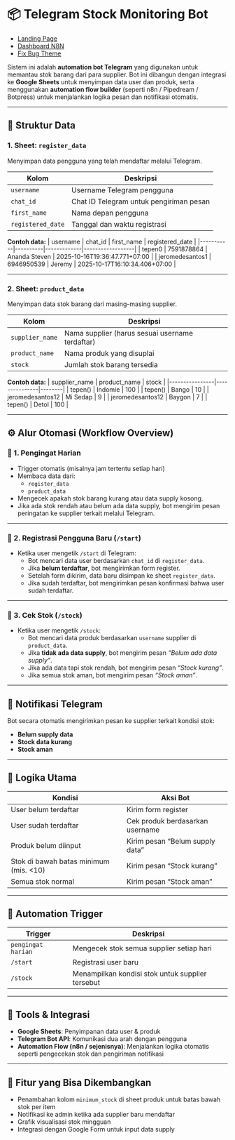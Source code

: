 # 📦 Telegram Stock Monitoring Bot

- [Landing Page](https://app-ngorderin.vercel.app)
- [Dashboard N8N](https://n8n-fygesfg1plg1.kobalt.sumopod.my.id)
- [Fix Bug Theme](md/fix-theme.md)

Sistem ini adalah **automation bot Telegram** yang digunakan untuk memantau stok barang dari para supplier. Bot ini dibangun dengan integrasi ke **Google Sheets** untuk menyimpan data user dan produk, serta menggunakan **automation flow builder** (seperti n8n / Pipedream / Botpress) untuk menjalankan logika pesan dan notifikasi otomatis.

---

## 🧾 Struktur Data

### 1. **Sheet: `register_data`**

Menyimpan data pengguna yang telah mendaftar melalui Telegram.

| Kolom             | Deskripsi                               |
| ----------------- | --------------------------------------- |
| `username`        | Username Telegram pengguna              |
| `chat_id`         | Chat ID Telegram untuk pengiriman pesan |
| `first_name`      | Nama depan pengguna                     |
| `registered_date` | Tanggal dan waktu registrasi            |

**Contoh data:**
| username | chat_id | first_name | registered_date |
|-----------|----------|-------------|------------------|
| tepen0 | 7591878864 | Ananda Steven | 2025-10-16T19:36:47.771+07:00 |
| jeromedesantos1 | 6946950539 | Jeremy | 2025-10-17T16:10:34.406+07:00 |

---

### 2. **Sheet: `product_data`**

Menyimpan data stok barang dari masing-masing supplier.

| Kolom           | Deskripsi                                       |
| --------------- | ----------------------------------------------- |
| `supplier_name` | Nama supplier (harus sesuai username terdaftar) |
| `product_name`  | Nama produk yang disuplai                       |
| `stock`         | Jumlah stok barang tersedia                     |

**Contoh data:**
| supplier_name | product_name | stock |
|----------------|---------------|--------|
| tepen() | Indomie | 100 |
| tepen() | Bango | 10 |
| jeromedesantos12 | Mi Sedap | 9 |
| jeromedesantos12 | Baygon | 7 |
| tepen() | Detol | 100 |

---

## ⚙️ Alur Otomasi (Workflow Overview)

### 🔹 1. Pengingat Harian

- Trigger otomatis (misalnya jam tertentu setiap hari)
- Membaca data dari:
  - `register_data`
  - `product_data`
- Mengecek apakah stok barang kurang atau data supply kosong.
- Jika ada stok rendah atau belum ada data supply, bot mengirim pesan peringatan ke supplier terkait melalui Telegram.

---

### 🔹 2. Registrasi Pengguna Baru (`/start`)

- Ketika user mengetik `/start` di Telegram:
  - Bot mencari data user berdasarkan `chat_id` di `register_data`.
  - Jika **belum terdaftar**, bot mengirimkan form register.
  - Setelah form dikirim, data baru disimpan ke sheet `register_data`.
  - Jika sudah terdaftar, bot mengirimkan pesan konfirmasi bahwa user sudah terdaftar.

---

### 🔹 3. Cek Stok (`/stock`)

- Ketika user mengetik `/stock`:
  - Bot mencari data produk berdasarkan `username` supplier di `product_data`.
  - Jika **tidak ada data supply**, bot mengirim pesan _“Belum ada data supply”_.
  - Jika ada data tapi stok rendah, bot mengirim pesan _“Stock kurang”_.
  - Jika semua stok aman, bot mengirim pesan _“Stock aman”_.

---

## 💬 Notifikasi Telegram

Bot secara otomatis mengirimkan pesan ke supplier terkait kondisi stok:

- **Belum supply data**
- **Stock data kurang**
- **Stock aman**

---

## 🧠 Logika Utama

| Kondisi                                | Aksi Bot                        |
| -------------------------------------- | ------------------------------- |
| User belum terdaftar                   | Kirim form register             |
| User sudah terdaftar                   | Cek produk berdasarkan username |
| Produk belum diinput                   | Kirim pesan “Belum supply data” |
| Stok di bawah batas minimum (mis. <10) | Kirim pesan “Stock kurang”      |
| Semua stok normal                      | Kirim pesan “Stock aman”        |

---

## 📅 Automation Trigger

| Trigger            | Deskripsi                                        |
| ------------------ | ------------------------------------------------ |
| `pengingat harian` | Mengecek stok semua supplier setiap hari         |
| `/start`           | Registrasi user baru                             |
| `/stock`           | Menampilkan kondisi stok untuk supplier tersebut |

---

## 🧩 Tools & Integrasi

- **Google Sheets**: Penyimpanan data user & produk
- **Telegram Bot API**: Komunikasi dua arah dengan pengguna
- **Automation Flow (n8n / sejenisnya)**: Menjalankan logika otomatis seperti pengecekan stok dan pengiriman notifikasi

---

## 🚀 Fitur yang Bisa Dikembangkan

- Penambahan kolom `minimum_stock` di sheet produk untuk batas bawah stok per item
- Notifikasi ke admin ketika ada supplier baru mendaftar
- Grafik visualisasi stok mingguan
- Integrasi dengan Google Form untuk input data supply
